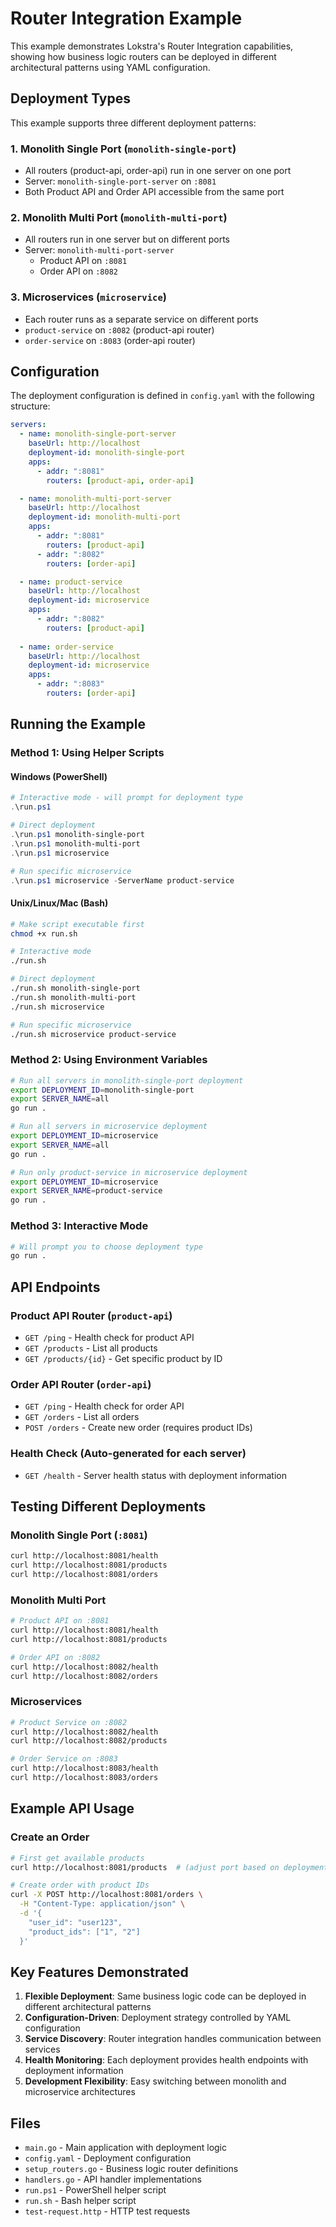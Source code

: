 # Router Integration Example

This example demonstrates Lokstra's Router Integration capabilities, showing how business logic routers can be deployed in different architectural patterns using YAML configuration.

## Deployment Types

This example supports three different deployment patterns:

### 1. Monolith Single Port (`monolith-single-port`)
- All routers (product-api, order-api) run in one server on one port
- Server: `monolith-single-port-server` on `:8081`
- Both Product API and Order API accessible from the same port

### 2. Monolith Multi Port (`monolith-multi-port`) 
- All routers run in one server but on different ports
- Server: `monolith-multi-port-server`
  - Product API on `:8081`
  - Order API on `:8082`

### 3. Microservices (`microservice`)
- Each router runs as a separate service on different ports
- `product-service` on `:8082` (product-api router)
- `order-service` on `:8083` (order-api router)

## Configuration

The deployment configuration is defined in `config.yaml` with the following structure:

```yaml
servers:
  - name: monolith-single-port-server
    baseUrl: http://localhost
    deployment-id: monolith-single-port
    apps: 
      - addr: ":8081"
        routers: [product-api, order-api]

  - name: monolith-multi-port-server
    baseUrl: http://localhost
    deployment-id: monolith-multi-port
    apps:
      - addr: ":8081"
        routers: [product-api]
      - addr: ":8082"
        routers: [order-api]

  - name: product-service
    baseUrl: http://localhost
    deployment-id: microservice
    apps:
      - addr: ":8082"
        routers: [product-api]
        
  - name: order-service
    baseUrl: http://localhost
    deployment-id: microservice
    apps:
      - addr: ":8083"
        routers: [order-api]
```

## Running the Example

### Method 1: Using Helper Scripts

#### Windows (PowerShell)
```powershell
# Interactive mode - will prompt for deployment type
.\run.ps1

# Direct deployment
.\run.ps1 monolith-single-port
.\run.ps1 monolith-multi-port
.\run.ps1 microservice

# Run specific microservice
.\run.ps1 microservice -ServerName product-service
```

#### Unix/Linux/Mac (Bash)
```bash
# Make script executable first
chmod +x run.sh

# Interactive mode
./run.sh

# Direct deployment  
./run.sh monolith-single-port
./run.sh monolith-multi-port
./run.sh microservice

# Run specific microservice
./run.sh microservice product-service
```

### Method 2: Using Environment Variables

```bash
# Run all servers in monolith-single-port deployment
export DEPLOYMENT_ID=monolith-single-port
export SERVER_NAME=all
go run .

# Run all servers in microservice deployment
export DEPLOYMENT_ID=microservice
export SERVER_NAME=all
go run .

# Run only product-service in microservice deployment
export DEPLOYMENT_ID=microservice  
export SERVER_NAME=product-service
go run .
```

### Method 3: Interactive Mode

```bash
# Will prompt you to choose deployment type
go run .
```

## API Endpoints

### Product API Router (`product-api`)
- `GET /ping` - Health check for product API
- `GET /products` - List all products
- `GET /products/{id}` - Get specific product by ID

### Order API Router (`order-api`)
- `GET /ping` - Health check for order API  
- `GET /orders` - List all orders
- `POST /orders` - Create new order (requires product IDs)

### Health Check (Auto-generated for each server)
- `GET /health` - Server health status with deployment information

## Testing Different Deployments

### Monolith Single Port (`:8081`)
```bash
curl http://localhost:8081/health
curl http://localhost:8081/products
curl http://localhost:8081/orders
```

### Monolith Multi Port
```bash
# Product API on :8081
curl http://localhost:8081/health  
curl http://localhost:8081/products

# Order API on :8082
curl http://localhost:8082/health
curl http://localhost:8082/orders
```

### Microservices
```bash
# Product Service on :8082
curl http://localhost:8082/health
curl http://localhost:8082/products

# Order Service on :8083  
curl http://localhost:8083/health
curl http://localhost:8083/orders
```

## Example API Usage

### Create an Order
```bash
# First get available products
curl http://localhost:8081/products  # (adjust port based on deployment)

# Create order with product IDs
curl -X POST http://localhost:8081/orders \
  -H "Content-Type: application/json" \
  -d '{
    "user_id": "user123",
    "product_ids": ["1", "2"]
  }'
```

## Key Features Demonstrated

1. **Flexible Deployment**: Same business logic code can be deployed in different architectural patterns
2. **Configuration-Driven**: Deployment strategy controlled by YAML configuration
3. **Service Discovery**: Router integration handles communication between services
4. **Health Monitoring**: Each deployment provides health endpoints with deployment information
5. **Development Flexibility**: Easy switching between monolith and microservice architectures

## Files

- `main.go` - Main application with deployment logic
- `config.yaml` - Deployment configuration 
- `setup_routers.go` - Business logic router definitions
- `handlers.go` - API handler implementations
- `run.ps1` - PowerShell helper script
- `run.sh` - Bash helper script
- `test-request.http` - HTTP test requests